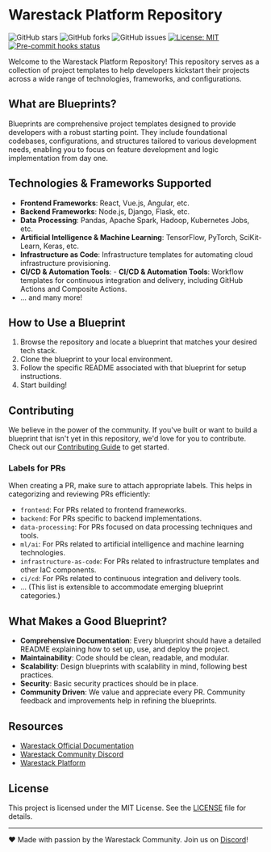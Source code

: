 # Warestack Platform Repository

![GitHub stars](https://img.shields.io/github/stars/warestack/platform?style=social)
![GitHub forks](https://img.shields.io/github/forks/warestack/platform?style=social)
![GitHub issues](https://img.shields.io/github/issues/warestack/platform)
[![License: MIT](https://img.shields.io/badge/License-MIT-yellow.svg)](./LICENSE)
[![Pre-commit hooks status](https://github.com/warestack/platform/workflows/pre-commit-hooks/badge.svg)](https://github.com/warestack/platform/actions)

Welcome to the Warestack Platform Repository! This repository serves as a collection of project templates to help
developers kickstart their projects across a wide range of technologies, frameworks, and configurations.

## What are Blueprints?

Blueprints are comprehensive project templates designed to provide developers with a robust starting point. They include
foundational codebases, configurations, and structures tailored to various development needs, enabling you to focus on
feature development and logic implementation from day one.

## Technologies & Frameworks Supported

- **Frontend Frameworks**: React, Vue.js, Angular, etc.
- **Backend Frameworks**: Node.js, Django, Flask, etc.
- **Data Processing**: Pandas, Apache Spark, Hadoop, Kubernetes Jobs, etc.
- **Artificial Intelligence & Machine Learning**: TensorFlow, PyTorch, SciKit-Learn, Keras, etc.
- **Infrastructure as Code**: Infrastructure templates for automating cloud infrastructure provisioning.
- **CI/CD & Automation Tools**: - **CI/CD & Automation Tools**: Workflow templates for continuous integration and
  delivery, including GitHub Actions and Composite Actions.
- ... and many more!

## How to Use a Blueprint

1. Browse the repository and locate a blueprint that matches your desired tech stack.
2. Clone the blueprint to your local environment.
3. Follow the specific README associated with that blueprint for setup instructions.
4. Start building!

## Contributing

We believe in the power of the community. If you've built or want to build a blueprint that isn't yet in this repository,
we'd love for you to contribute. Check out our [Contributing Guide](./CONTRIBUTING.md) to get started.

### Labels for PRs

When creating a PR, make sure to attach appropriate labels. This helps in categorizing and reviewing PRs efficiently:

- `frontend`: For PRs related to frontend frameworks.
- `backend`: For PRs specific to backend implementations.
- `data-processing`: For PRs focused on data processing techniques and tools.
- `ml/ai`: For PRs related to artificial intelligence and machine learning technologies.
- `infrastructure-as-code`: For PRs related to infrastructure templates and other IaC components.
- `ci/cd`: For PRs related to continuous integration and delivery tools.
- ... (This list is extensible to accommodate emerging blueprint categories.)

## What Makes a Good Blueprint?

- **Comprehensive Documentation**: Every blueprint should have a detailed README explaining how to set up, use, and
  deploy the project.
- **Maintainability**: Code should be clean, readable, and modular.
- **Scalability**: Design blueprints with scalability in mind, following best practices.
- **Security**: Basic security practices should be in place.
- **Community Driven**: We value and appreciate every PR. Community feedback and improvements help in refining the
  blueprints.

## Resources

- [Warestack Official Documentation](https://www.warestack.com/documentation)
- [Warestack Community Discord](https://discord.gg/pqg5sxhx6Y)
- [Warestack Platform](https://www.warestack.com/)

## License

This project is licensed under the MIT License. See the [LICENSE](./LICENSE) file for details.

---

❤️ Made with passion by the Warestack Community. Join us on [Discord](https://discord.gg/pqg5sxhx6Y)!

